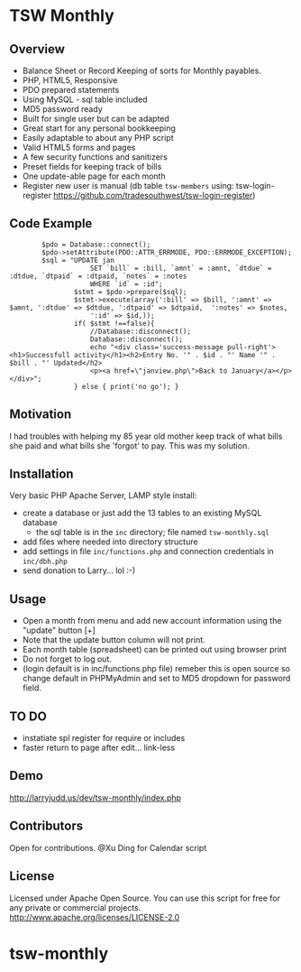 # TSW Monthly
## Overview
* Balance Sheet or Record Keeping of sorts for Monthly payables.
* PHP, HTML5, Responsive
* PDO prepared statements
* Using MySQL - sql table included
* MD5 password ready
* Built for single user but can be adapted
* Great start for any personal bookkeeping
* Easily adaptable to about any PHP script
* Valid HTML5 forms and pages
* A few security functions and sanitizers
* Preset fields for keeping track of bills
* One update-able page for each month
* Register new user is manual (db table `tsw-members` using: tsw-login-register https://github.com/tradesouthwest/tsw-login-register)

## Code Example
```
    	$pdo = Database::connect();
		$pdo->setAttribute(PDO::ATTR_ERRMODE, PDO::ERRMODE_EXCEPTION);
	  	$sql = "UPDATE jan
					SET `bill` = :bill, `amnt` = :amnt, `dtdue` = :dtdue, `dtpaid` = :dtpaid, `notes` = :notes
					WHERE `id` = :id";
				$stmt = $pdo->prepare($sql);
				$stmt->execute(array(':bill' => $bill, ':amnt' => $amnt, ':dtdue' => $dtdue, ':dtpaid' => $dtpaid,	':notes' => $notes,
					':id' => $id,));
				if( $stmt !==false){
				    //Database::disconnect();
  				    Database::disconnect();
                    echo "<div class='success-message pull-right'><h1>Successfull activity</h1><h2>Entry No. '" . $id . "' Name '" . $bill . "' Updated</h2>
                    <p><a href=\"janview.php\">Back to January</a></p></div>";
				} else { print('no go'); }
```

## Motivation
I had troubles with helping my 85 year old mother keep track of what bills she paid and what bills she 'forgot' to pay. This was my solution.

## Installation
Very basic PHP Apache Server, LAMP style install:
* create a database or just add the 13 tables to an existing MySQL database
   * the sql table is in the `inc` directory; file named `tsw-monthly.sql`
* add files where needed into directory structure
* add settings in file `inc/functions.php` and connection credentials in `inc/dbh.php`
* send donation to Larry... lol :-)

## Usage
* Open a month from menu and add new account information using the "update" button [+]
* Note that the update button column will not print.
* Each month table (spreadsheet) can be printed out using browser print
* Do not forget to log out.
* (login default is in inc/functions.php file) remeber this is open source so change default in PHPMyAdmin and set to MD5 dropdown for password field.

## TO DO
* instatiate spl register for require or includes
* faster return to page after edit... link-less

## Demo
http://larryjudd.us/dev/tsw-monthly/index.php

## Contributors
Open for contributions.
@Xu Ding for Calendar script

## License
Licensed under Apache Open Source. You can use this script for free for any private or commercial projects.
http://www.apache.org/licenses/LICENSE-2.0
# tsw-monthly
